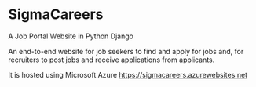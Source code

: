 # SigmaCareers
A Job Portal Website in Python Django

An end-to-end website for job seekers to find and apply for jobs and, for recruiters to post jobs and receive applications from applicants.

It is hosted using Microsoft Azure 
https://sigmacareers.azurewebsites.net
